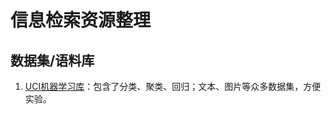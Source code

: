 # 信息检索资源整理


## 数据集/语料库

1. [UCI机器学习库](http://archive.ics.uci.edu/ml/datasets.html)：包含了分类、聚类、回归；文本、图片等众多数据集，方便实验。
